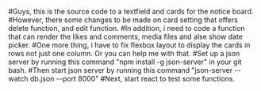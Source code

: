 #Guys, this is the source code to a textfield and cards for the notice board.
#However, there some changes to be made on card setting that offers delete function, and edit function.
#In addition, i need to code a function that can render the likes and comments, media files and alse show date picker.
#One more thing, i have to fix flexbox layout to display the cards in rows not just one column. Or you can help me with that.
#Set up a json server by running this command "npm install -g json-server" in your git bash.
#Then start json server by running this command "json-server --watch db.json --port 8000"
#Next, start react to test some functions.
